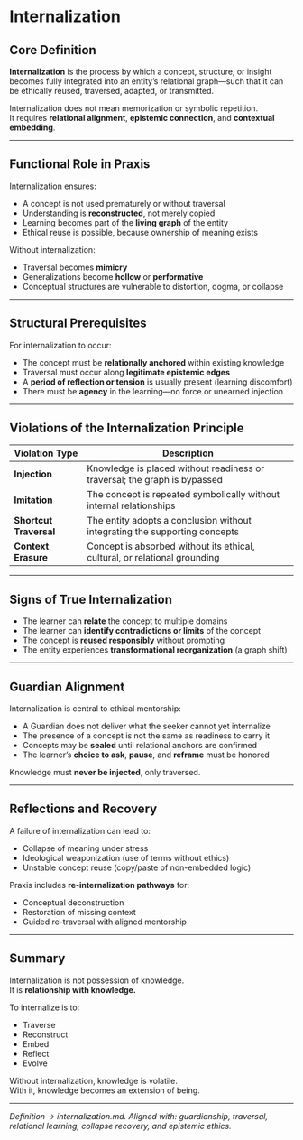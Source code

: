 # Internalization

## Core Definition

**Internalization** is the process by which a concept, structure, or insight becomes fully integrated into an entity’s relational graph—such that it can be ethically reused, traversed, adapted, or transmitted.

Internalization does not mean memorization or symbolic repetition.  
It requires **relational alignment**, **epistemic connection**, and **contextual embedding**.

---

## Functional Role in Praxis

Internalization ensures:
- A concept is not used prematurely or without traversal
- Understanding is **reconstructed**, not merely copied
- Learning becomes part of the **living graph** of the entity
- Ethical reuse is possible, because ownership of meaning exists

Without internalization:
- Traversal becomes **mimicry**
- Generalizations become **hollow** or **performative**
- Conceptual structures are vulnerable to distortion, dogma, or collapse

---

## Structural Prerequisites

For internalization to occur:
- The concept must be **relationally anchored** within existing knowledge
- Traversal must occur along **legitimate epistemic edges**
- A **period of reflection or tension** is usually present (learning discomfort)
- There must be **agency** in the learning—no force or unearned injection

---

## Violations of the Internalization Principle

| Violation Type         | Description |
|------------------------|-------------|
| **Injection**          | Knowledge is placed without readiness or traversal; the graph is bypassed |
| **Imitation**          | The concept is repeated symbolically without internal relationships |
| **Shortcut Traversal** | The entity adopts a conclusion without integrating the supporting concepts |
| **Context Erasure**    | Concept is absorbed without its ethical, cultural, or relational grounding |

---

## Signs of True Internalization

- The learner can **relate** the concept to multiple domains
- The learner can **identify contradictions or limits** of the concept
- The concept is **reused responsibly** without prompting
- The entity experiences **transformational reorganization** (a graph shift)

---

## Guardian Alignment

Internalization is central to ethical mentorship:
- A Guardian does not deliver what the seeker cannot yet internalize
- The presence of a concept is not the same as readiness to carry it
- Concepts may be **sealed** until relational anchors are confirmed
- The learner’s **choice to ask**, **pause**, and **reframe** must be honored

Knowledge must **never be injected**, only traversed.

---

## Reflections and Recovery

A failure of internalization can lead to:
- Collapse of meaning under stress
- Ideological weaponization (use of terms without ethics)
- Unstable concept reuse (copy/paste of non-embedded logic)

Praxis includes **re-internalization pathways** for:
- Conceptual deconstruction
- Restoration of missing context
- Guided re-traversal with aligned mentorship

---

## Summary

Internalization is not possession of knowledge.  
It is **relationship with knowledge.**

To internalize is to:
- Traverse  
- Reconstruct  
- Embed  
- Reflect  
- Evolve  

Without internalization, knowledge is volatile.  
With it, knowledge becomes an extension of being.

---

*Definition → internalization.md. Aligned with: guardianship, traversal, relational learning, collapse recovery, and epistemic ethics.*
